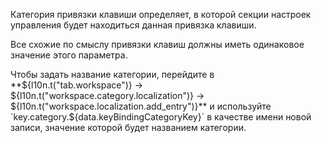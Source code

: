 Категория привязки клавиши определяет, в которой секции настроек управления будет находиться данная привязка клавиши.

Все схожие по смыслу привязки клавиш должны иметь одинаковое значение этого параметра.

Чтобы задать название категории, перейдите в **${l10n.t("tab.workspace")} -> ${l10n.t("workspace.category.localization")} -> ${l10n.t("workspace.localization.add_entry")}** и используйте `key.category.${data.keyBindingCategoryKey}` в качестве имени новой записи, значение которой будет названием категории.